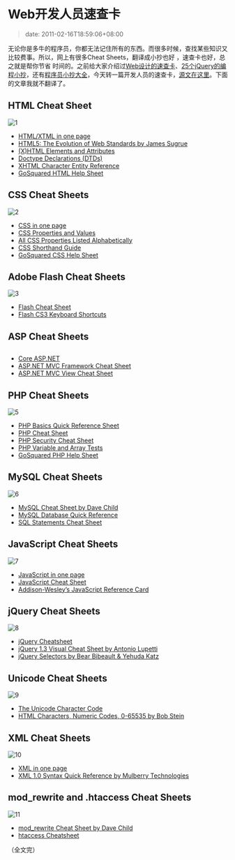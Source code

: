 # Web开发人员速查卡
>date: 2011-02-16T18:59:06+08:00


无论你是多牛的程序员，你都无法记住所有的东西。而很多时候，查找某些知识又比较费事。所以，网上有很多Cheat Sheets，翻译成小抄也好 ，速查卡也好，总之就是帮你节省 时间的。之前给大家介绍过[Web设计的速查卡](/2009/Web%E8%AE%BE%E8%AE%A1%E7%9A%84%E9%80%9F%E6%9F%A5%E5%8D%A1.md)、[25个jQuery的编程小抄](/2010/25%E4%B8%AAjQuery%E7%9A%84%E7%BC%96%E7%A8%8B%E5%B0%8F%E6%8A%84.md)，还有[程序员小抄大全](/2009/%E7%A8%8B%E5%BA%8F%E5%91%98%E5%B0%8F%E6%8A%84%E5%A4%A7%E5%85%A8.md)，今天转一篇开发人员的速查卡，[源文在这里](http://www.topdesignmag.com/all-the-cheat-sheets-that-a-web-developer-needs/)。下面的文章我就不翻译了。


## HTML Cheat Sheet


![](http://www.topdesignmag.com/wp-content/uploads/2011/01/1128.jpg "1")


* [HTML/XTML in one page](http://www.html.su/)
* [HTML5: The Evolution of Web Standards by James Sugrue](http://refcardz.dzone.com/refcardz/html5-new-standards-web-interactivity)
* [(X)HTML Elements and Attributes](http://www.elizabethcastro.com/html/extras/xhtml_ref.html)
* [Doctype Declarations (DTDs)](http://www.w3.org/QA/2002/04/valid-dtd-list.html)
* [XHTML Character Entity Reference](http://www.digitalmediaminute.com/reference/entity/index.php)
* [GoSquared HTML Help Sheet](http://downloads.gosquared.com/help_sheets/08/HTML-Help-Sheet-02.jpg)




## CSS Cheat Sheets


![](http://www.topdesignmag.com/wp-content/uploads/2011/01/2104.jpg "2")


* [CSS in one page](http://www.css.su/)
* [CSS Properties and Values](http://www.elizabethcastro.com/html/extras/cssref.html)
* [All CSS Properties Listed Alphabetically](http://www.blooberry.com/indexdot/css/propindex/all.htm)
* [CSS Shorthand Guide](http://www.dustindiaz.com/css-shorthand/)
* [GoSquared CSS Help Sheet](http://www.gosquared.com/liquidicity/archives/1010)


## Adobe Flash Cheat Sheets


![](http://www.topdesignmag.com/wp-content/uploads/2011/01/312.png "3")


* [Flash Cheat Sheet](http://michaeldoyle.eu/blog/wp-content/uploads/2009/10/flash-cheat-sheet.pdf)
* [Flash CS3 Keyboard Shortcuts](http://edutechwiki.unige.ch/en/Flash_CS3_keyboard_shortcuts)



## **ASP Cheat Sheets**


## 


* [Core ASP.NET](http://refcardz.dzone.com/refcardz/core-aspnet)
* [ASP.NET MVC Framework Cheat Sheet](http://www.newdrp.com/Posters/Development/tabid/67/id/284/Default.aspx)
* [ASP.NET MVC View Cheat Sheet](http://www.newdrp.com/Posters/Development/tabid/67/id/286/Default.aspx)


## PHP Cheat Sheets


![](http://www.topdesignmag.com/wp-content/uploads/2011/01/55.png "5")


* [PHP Basics Quick Reference Sheet](http://www.dreamincode.net/forums/topic/35660-php-quick-reference-cheat-sheet/)
* [PHP Cheat Sheet](http://www.digilife.be/quickreferences/QRC/PHP%20Cheat%20Sheet.pdf)
* [PHP Security Cheat Sheet](http://www.sk89q.com/content/2010/04/phpsec_cheatsheet.pdf)
* [PHP Variable and Array Tests](http://www.deformedweb.co.uk/php_variable_tests.php "PHP Variable and Array Tests (php version 5.1.6) by Barry Hunter")
* [GoSquared PHP Help Sheet](http://downloads.gosquared.com/help_sheets/08/PHP-Help-Sheet-01.jpg)


## MySQL Cheat Sheets


![](http://www.topdesignmag.com/wp-content/uploads/2011/01/65.png "6")


* [MySQL Cheat Sheet by Dave Child](http://www.addedbytes.com/cheat-sheets/mysql-cheat-sheet/)
* [MySQL Database Quick Reference](http://www.cheat-sheets.org/saved-copy/MySQL_QuickRef.pdf)
* [SQL Statements Cheat Sheet](http://www.sqltutorial.org/sql-cheat-sheet.aspx)


## JavaScript Cheat Sheets


![](http://www.topdesignmag.com/wp-content/uploads/2011/01/75.png "7")


* [JavaScript in one page](http://www.javascript.su/)
* [JavaScript Cheat Sheet](http://www.addedbytes.com/cheat-sheets/javascript-cheat-sheet/)
* [Addison-Wesley’s JavaScript Reference Card](http://wps.aw.com/wps/media/objects/2234/2287950/javascript_refererence.pdf)


## jQuery Cheat Sheets


![](http://www.topdesignmag.com/wp-content/uploads/2011/01/85.png "8")


* [jQuery Cheatsheet](http://colorcharge.com/jquery/)
* [jQuery 1.3 Visual Cheat Sheet by Antonio Lupetti](https://woork.blogspot.com/2009/09/jquery-visual-cheat-sheet.html)
* [jQuery Selectors by Bear Bibeault & Yehuda Katz](http://refcardz.dzone.com/refcardz/jquery-selectors)


## Unicode Cheat Sheets


![](http://www.topdesignmag.com/wp-content/uploads/2011/01/97.png "9")


* [The Unicode Character Code](http://www.utf.ru/)
* [HTML Characters, Numeric Codes, 0-65535 by Bob Stein](http://www.visibone.com/htmlref/char/cer.htm)


## XML Cheat Sheets


![](http://www.topdesignmag.com/wp-content/uploads/2011/01/106.png "10")


* [XML in one page](http://www.xml.su/)
* [XML 1.0 Syntax Quick Reference by Mulberry Technologies](http://www.mulberrytech.com/quickref/XMLquickref.pdf)


## mod\_rewrite and .htaccess Cheat Sheets


![](http://www.topdesignmag.com/wp-content/uploads/2011/01/1111.png "11")


* [mod\_rewrite Cheat Sheet by Dave Child](http://www.addedbytes.com/cheat-sheets/mod_rewrite-cheat-sheet/)
* [htaccess Cheatsheet](http://www.thejackol.com/htaccess-cheatsheet/)


（全文完）


